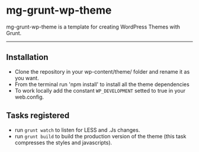 mg-grunt-wp-theme
===================


mg-grunt-wp-theme is a template for creating WordPress Themes with Grunt.

----------

Installation
--------------

 - Clone the repository in your wp-content/theme/ folder and rename it as you want.
 - From the terminal run 'npm install' to install all the theme dependencies
 - To work locally add the constant `WP_DEVELOPMENT` setted to true in your web.config.

Tasks registered
--------------------

 - run `grunt watch` to listen for LESS and .Js changes.
 - run `grunt build` to build the production version of the theme (this task compresses the styles and javascripts).